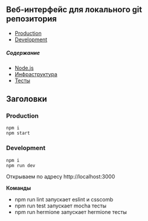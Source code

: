 Веб-интерфейс для локального git репозитория
---------------------

* [Production](https://ya-git-prod.herokuapp.com/)
* [Development](https://ya-git-dev.herokuapp.com/)

##### Содержание
* [Node.js](#node)
* [Инфраструктура](#infrastructure)
* [Тесты](#tests)

<a name="headers"><h2>Заголовки</h2></a>












### Production
```
npm i
npm start
```
### Development
```
npm i
npm run dev
```
Открываем по адресу http://localhost:3000

**Команды**
* npm run lint запускает eslint и csscomb
* npm run test запускает mocha тесты
* npm run hermione запускает hermione тесты
